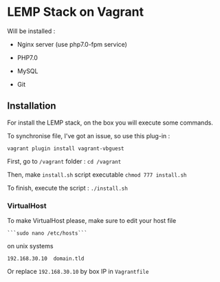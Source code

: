 # LEMP Stack on Vagrant

Will be installed :

* Nginx server (use php7.0-fpm service)

* PHP7.0

* MySQL

* Git


## Installation

For install the LEMP stack, on the box you will execute some commands.

To synchronise file, I've got an issue, so use this plug-in :

```vagrant plugin install vagrant-vbguest```

First, go to ```/vagrant``` folder :
    ```cd /vagrant```

Then, make `install.sh` script executable
    ```chmod 777 install.sh```

To finish, execute the script :
    ```./install.sh```

### VirtualHost

To make VirtualHost please, make sure to edit your host file

    ```sudo nano /etc/hosts```
on unix systems

```192.168.30.10  domain.tld```

Or replace ```192.168.30.10``` by box IP in ```Vagrantfile```
